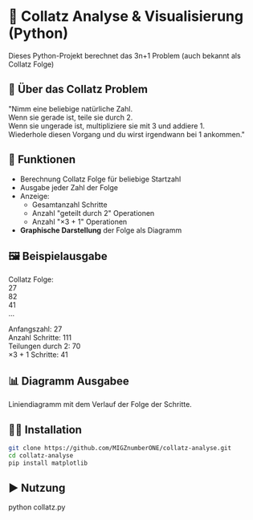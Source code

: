 # 🔢 Collatz Analyse & Visualisierung (Python)
Dieses Python-Projekt berechnet das 3n+1 Problem (auch bekannt als Collatz Folge)

## 🧠 Über das Collatz Problem <br>
"Nimm eine beliebige natürliche Zahl. <br>
Wenn sie gerade ist, teile sie durch 2. <br>
Wenn sie ungerade ist, multipliziere sie mit 3 und addiere 1. <br>
Wiederhole diesen Vorgang und du wirst irgendwann bei 1 ankommen."

## 🚀 Funktionen
- Berechnung Collatz Folge für beliebige Startzahl
- Ausgabe jeder Zahl der Folge
- Anzeige:
  - Gesamtanzahl Schritte
  - Anzahl "geteilt durch 2" Operationen
  - Anzahl "×3 + 1" Operationen
- **Graphische Darstellung** der Folge als Diagramm

## 🖼️ Beispielausgabe
Collatz Folge: <br>
27 <br>
82 <br>
41 <br>
...

Anfangszahl: 27 <br>
Anzahl Schritte: 111 <br>
Teilungen durch 2: 70 <br>
×3 + 1 Schritte: 41 <br>

## 📊 Diagramm Ausgabee
Liniendiagramm mit dem Verlauf der Folge der Schritte.

## 🧑‍💻 Installation
```bash
git clone https://github.com/MIGZnumberONE/collatz-analyse.git
cd collatz-analyse
pip install matplotlib
```

## ▶️ Nutzung <br>
python collatz.py
